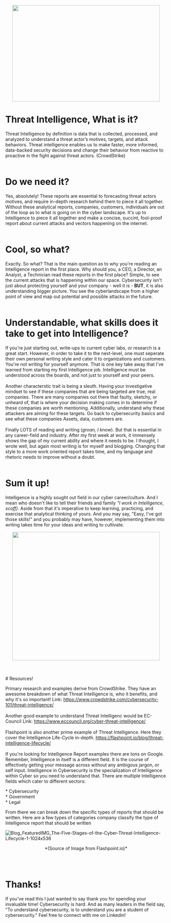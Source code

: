 <p align="center">
  <img width="460" height="300" src="https://user-images.githubusercontent.com/88797481/192114100-822cf5d5-81bc-4c9c-a8e4-f124e0df217e.jpg">
</p>


# Threat Intelligence, What is it? 


Threat Intelligence by definition is data that is collected, processed, and analyzed to understand a threat actor’s motives, targets, and attack behaviors. Threat intelligence enables us to make faster, more informed, data-backed security decisions and change their behavior from reactive to proactive in the fight against threat actors. (CrowdStrike)
</br>
</br> 
# Do we need it?

Yes, absolutely! These reports are essential to forecasting threat actors motives, and require in-depth research behind them to piece it all together. Without these
analytical reports, companies, customers, individuals are out of the loop as to what is going on in the cyber landscape. It's up to Intelligence to piece it 
all together and make a concise, succint, fool-proof report about current attacks and vectors happening on the internet.
</br>
</br>
# Cool, so what?

Exactly. So what? That is the main question as to why you're reading an Intelligence report in the first place. Why should you, a CEO, a Director, an Analyst, a Technician
read these reports in the first place? Simple, to see the current attacks that is happening within our space. Cybersecurity isn't just about protecting yourself
and your company - well it is - **BUT**, it is also understanding bigger picture. You see the cyberlandscape from a higher point of view and map out potential and possible attacks
in the future.
</br>
</br>
# Understandable, what skills does it take to get into Intelligence?

If you're just starting out, write-ups to current cyber labs, or research is a great start. However, in order to take it to the next-level, one must seperate their
own personal writing style and cater it to organizations and customers. You're not writing for yourself anymore. That is one key take away that I've learned from starting
my first Intelligence job. Intelligence must be understood across the boards, and not just to yourself and your peers. 
</br>
</br>
Another characterstic trait is being a sleuth. Having your investigative mindset to see if these companies that are being targeted are true, real companies. 
There are many companies out there that faulty, sketchy, or unheard of, that is where your decision making comes in to determine if these companies are worth mentioning.
Additionally, understand why these attackers are aiming for these targets. Go back to cybersecurity basics and see what these companies Assets, data, customers are. 
</br>
</br>
Finally LOTS of reading and writing (*groan, I know*). But that is essential in any career-field and industry. After my first week at work, it immensely shows the gap of my current
ability and where it needs to be. I thought, I wrote well, but again most writing is for myself and blogging. Changing that style to a more work oriented report takes time, and my language and
rhetoric needs to improve without a doubt.
</br>
</br>
# Sum it up!

Intelligence is a highly sought out field in our cyber career/culture. And I mean who doesn't like to tell their friends and family *"I work in Intelligence, scoff).* 
Aside from that it's imperative to keep learning, practicing, and exercise that analytical thinking of yours. And you may say, "Easy, I've got those skills!" and you 
probably may have, however, implementing them into writing takes time for your ideas and writing to cultivate.
</br>
<p align="center">
  <img width="460" height="400" src="https://media.giphy.com/media/f4DCRyH9G2jJjusFNh/giphy.gif">
</p>
</br>
</br>
# Resources!

Primary research and examples derive from CrowdStrike. They have an awesome breakdown of what Threat Intelligence is, who it benefits, and why it's so important! Link: https://www.crowdstrike.com/cybersecurity-101/threat-intelligence/
</br>
</br>
Another good example to understand Threat Intelligenc would be EC-Council Link: https://www.eccouncil.org/cyber-threat-intelligence/
</br>
</br>
Flashpoint is also another prime example of Threat Intelligence. Here they cover the Intelligence Life-Cycle in-depth. https://flashpoint.io/blog/threat-intelligence-lifecycle/
</br>
</br>
If you're looking for Intelligence Report examples there are tons on Google. Remember, Intelligence in itself is a different field. It is the course of 
effectively getting your message across without any ambigous jargon, or self input. Intelligence in Cybersecurity is the specialization of Intelligence 
within Cyber so you need to understand that. There are multiple Intelligence fields which cater to different sectors:
<p align="left">
  * Cybersecurity
  </br>
  * Government
  </br>
  * Legal
</p>
From there we can break down the specific types of reports that should be written. Here are a few types of categories company classify the type of Intelligence report that should be written
</br>

![Blog_FeaturedIMG_The-Five-Stages-of-the-Cyber-Threat-Intelligence-Lifecycle-1-1024x536](https://user-images.githubusercontent.com/88797481/192115485-387e5291-2dc6-4c7c-a8d8-f63b2708ffbc.png)
<p align="center">
*(Source of Image from Flashpoint.io)*
</p>
</br>
</br>

# Thanks!
If you've read this I just wanted to say thank you for spending your invaluable time! Cybersecurity is hard. And as many leaders in the field say, "To understand cybersecurity,
is to understand you are a student of cybersecurity." Feel free to connect with me on Linkedin!
